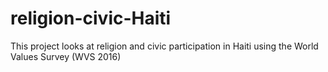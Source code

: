 # religion-civic-Haiti
This project looks at religion and civic participation in Haiti using the World Values Survey (WVS 2016)
